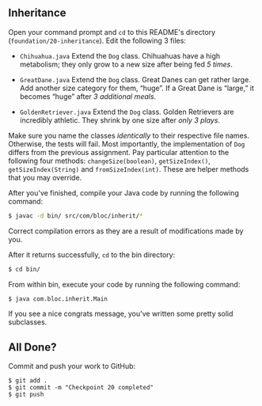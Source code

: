 ## Inheritance

Open your command prompt and `cd` to this README's directory (`foundation/20-inheritance`). Edit the following 3 files:

* `Chihuahua.java`
Extend the `Dog` class. Chihuahuas have a high metabolism; they only grow to a new size after being fed *5 times*.

* `GreatDane.java`
Extend the `Dog` class. Great Danes can get rather large. Add another size category for them, “huge”. If a Great Dane is “large,” it becomes “huge” after *3 additional meals*.

* `GoldenRetriever.java`
Extend the `Dog` class. Golden Retrievers are incredibly athletic. They shrink by one size after *only 3 plays*.

Make sure you name the classes *identically* to their respective file names. Otherwise, the tests will fail. Most importantly, the implementation of `Dog` differs from the previous assignment. Pay particular attention to the following four methods: `changeSize(boolean)`, `getSizeIndex()`, `getSizeIndex(String)` and `fromSizeIndex(int)`. These are helper methods that you may override.

After you've finished, compile your Java code by running the following command:

```bash
$ javac -d bin/ src/com/bloc/inherit/*
```

Correct compilation errors as they are a result of modifications made by you.

After it returns successfully, `cd` to the bin directory:

```bash
$ cd bin/
```

From within bin, execute your code by running the following command:

```bash
$ java com.bloc.inherit.Main
```

If you see a nice congrats message, you've written some pretty solid subclasses.

## All Done?

Commit and push your work to GitHub:

```bash(/Users/your_user_name/where/you/keep/your/work/android-source)
$ git add .
$ git commit -m "Checkpoint 20 completed"
$ git push
```